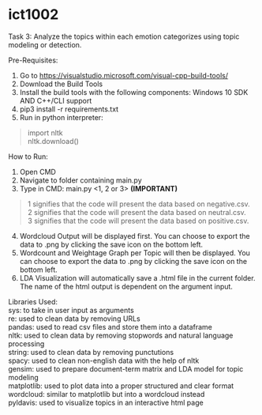 # ict1002

Task 3: Analyze the topics within each emotion categorizes using topic modeling or detection. 

Pre-Requisites:
1. Go to https://visualstudio.microsoft.com/visual-cpp-build-tools/
2. Download the Build Tools
3. Install the build tools with the following components: Windows 10 SDK AND C++/CLI support
4. pip3 install -r requirements.txt
5. Run in python interpreter:
> import nltk\
> nltk.download()

How to Run:
1. Open CMD
2. Navigate to folder containing main.py
3. Type in CMD: main.py <1, 2 or 3> **(IMPORTANT)**
> 1 signifies that the code will present the data based on negative.csv.\
> 2 signifies that the code will present the data based on neutral.csv.\
> 3 signifies that the code will present the data based on positive.csv.
4. Wordcloud Output will be displayed first. You can choose to export the data to .png by clicking the save icon on the bottom left.
5. Wordcount and Weightage Graph per Topic will then be displayed. You can choose to export the data to .png by clicking the save icon on the bottom left.
6. LDA Visualization will automatically save a .html file in the current folder. The name of the html output is dependent on the argument input.

Libraries Used:\
sys: to take in user input as arguments\
re: used to clean data by removing URLs\
pandas: used to read csv files and store them into a dataframe\
nltk: used to clean data by removing stopwords and natural language processing\
string: used to clean data by removing punctutions \
spacy: used to clean non-english data with the help of nltk\
gensim: used to prepare document-term matrix and LDA model for topic modeling\
matplotlib: used to plot data into a proper structured and clear format\
wordcloud: similar to matplotlib but into a wordcloud instead\
pyldavis: used to visualize topics in an interactive html page


